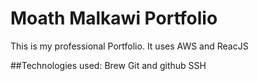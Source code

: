 # Moath Malkawi Portfolio

This is my professional Portfolio. It uses AWS and ReacJS

##Technologies used:
Brew
Git and github
SSH
